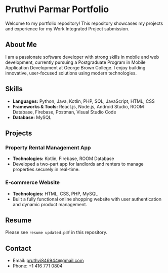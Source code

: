 # Pruthvi Parmar Portfolio

Welcome to my portfolio repository! This repository showcases my projects and experience for my Work Integrated Project submission.

## About Me
I am a passionate software developer with strong skills in mobile and web development, currently pursuing a Postgraduate Program in Mobile Application Development at George Brown College. I enjoy building innovative, user-focused solutions using modern technologies.

## Skills
- **Languages:** Python, Java, Kotlin, PHP, SQL, JavaScript, HTML, CSS
- **Frameworks & Tools:** React.js, Node.js, Android Studio, ROOM Database, Firebase, Postman, Visual Studio Code
- **Database:** MySQL

## Projects

### Property Rental Management App
- **Technologies:** Kotlin, Firebase, ROOM Database
- Developed a two-part app for landlords and renters to manage properties securely in real-time.

### E-commerce Website
- **Technologies:** HTML, CSS, PHP, MySQL
- Built a fully functional online shopping website with user authentication and dynamic product management.

## Resume
Please see `resume updated.pdf` in this repository.

## Contact
- Email: pruthvi846944@gmail.com
- Phone: +1 416 771 0804

